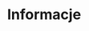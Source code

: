 ---
title: Informacje
menu: Informacje  
hidemenu: true
featureslist:
  - title: "Stunning Design"
    content: "Mam pasję do tworzenia estetycznych stron internetowych przy użyciu najnowszych trendów technologicznych."
    link: "Czym się zajmuje"
    image: "/user/themes/mytheme/images/ikony/marketing-icons/dart-board.svg"
    image_class: ""
  - title: "Responsive Layout"
    content: "Wszystkie moje projekty są tworzone w taki sposób, aby dostosować się do różnych urządzeń, platform oraz przeglądarek."
    link: "Czym się zajmuje"
    image: "/user/themes/mytheme/images/ikony/responsive.svg"
    image_class: "feature-bigger"
  - title: "Pixel Perfect"
    content: "Kodując strony internetowe staram się zwracać uwagę na najmniejsze szczegóły, tak aby projekt finalny był w 100% dopracowany."
    link: "Czym się zajmuje"
    image: "/user/themes/mytheme/images/ikony/laptop.svg"
    image_class: "feature-bigger"
---